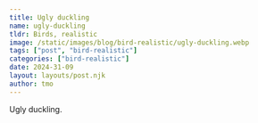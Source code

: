 ```yaml
---
title: Ugly duckling
name: ugly-duckling
tldr: Birds, realistic
image: /static/images/blog/bird-realistic/ugly-duckling.webp
tags: ["post", "bird-realistic"]
categories: ["bird-realistic"]
date: 2024-31-09
layout: layouts/post.njk
author: tmo
---
```


Ugly duckling.
